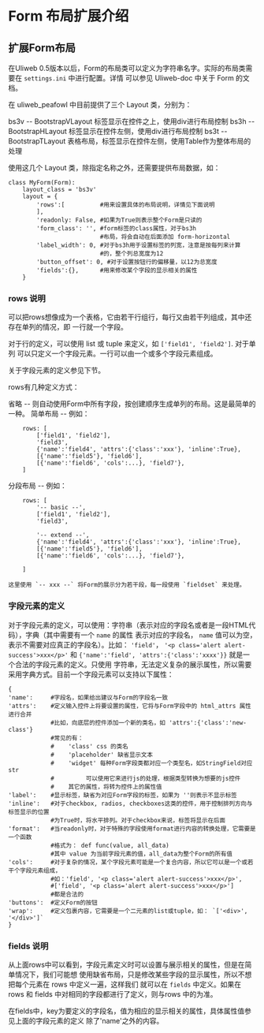 Form 布局扩展介绍
=============================

## 扩展Form布局

在Uliweb 0.5版本以后，Form的布局类可以定义为字符串名字。实际的布局类需要在 `settings.ini` 中进行配置。详情
可以参见 Uliweb-doc 中关于 Form 的文档。

在 uliweb_peafowl 中目前提供了三个 Layout 类，分别为：

bs3v --
    BootstrapVLayout 标签显示在控件之上，使用div进行布局控制
bs3h --
    BootstrapHLayout 标签显示在控件左侧，使用div进行布局控制
bs3t --
    BootstrapTLayout 表格布局，标签显示在控件左侧，使用Table作为整体布局的处理

使用这几个 Layout 类，除指定名称之外，还需要提供布局数据，如：

    class MyForm(Form):
        layout_class = 'bs3v'
        layout = {
            'rows':[          #用来设置具体的布局说明，详情见下面说明
            ],
            'readonly: False, #如果为True则表示整个Form是只读的
            'form_class': '', #form标签的class属性，对于bs3h
                              #布局，将会自动在后面添加 form-horizontal
            'label_width': 0, #对于bs3h用于设置标签的列宽，注意是按每列来计算
                              #的，整个列总宽度为12
            'button_offset': 0, #对于设置按钮行的偏移量，以12为总宽度
            'fields':{},      #用来修改某个字段的显示相关的属性
        }

### rows 说明

可以把rows想像成为一个表格，它由若干行组行，每行又由若干列组成，其中还存在单列的情况，即
一行就一个字段。

对于行的定义，可以使用 list 或 tuple 来定义，如 `['field1', 'field2']`. 对于单列
可以只定义一个字段元素。一行可以由一个或多个字段元素组成。

关于字段元素的定义参见下节。

rows有几种定义方式：

省略 --
    则自动使用Form中所有字段，按创建顺序生成单列的布局。这是最简单的一种。
简单布局 --
    例如：

        rows: [
            ['field1', 'field2'],
            'field3',
            {'name':'field4', 'attrs':{'class':'xxx'}, 'inline':True},
            [{'name':'field5'}, 'field6'],
            [{'name':'field6', 'cols':...}, 'field7'},
        ]
分段布局 --
    例如：

        rows: [
            '-- basic --',
            ['field1', 'field2'],
            'field3',

            '-- extend --',
            {'name':'field4', 'attrs':{'class':'xxx'}, 'inline':True},
            [{'name':'field5'}, 'field6'],
            [{'name':'field6', 'cols':...}, 'field7'},

        ]

    这里使用 `-- xxx --` 将Form的展示分为若干段，每一段使用 `fieldset` 来处理。

### 字段元素的定义

对于字段元素的定义，可以使用：字符串（表示对应的字段名或者是一段HTML代码），字典（其中需要有一个 `name` 的属性
表示对应的字段名， `name` 值可以为空，表示不需要对应真正的字段名）。比如： `'field'`，
`'<p class='alert alert-success'>xxx</p>'` 和
`{'name':'field', 'attrs':{'class':'xxxx'}}` 就是一个合法的字段元素的定义。只使用
字符串，无法定义复杂的展示属性，所以需要采用字典方式。目前一个字段元素可以支持以下属性：

```
{
'name':     #字段名，如果给出建议与Form的字段名一致
'attrs':    #定义输入控件上将要设置的属性，它将与Form字段中的 html_attrs 属性进行合并
            #比如，向底层的控件添加一个新的类名，如 'attrs':{'class':'new-class'}
            #常见的有：
            #    'class' css 的类名
            #    'placeholder' 缺省显示文本
            #    'widget' 每种Form字段类都对应一个类型名，如StringField对应 str
            #         可以使用它来进行js的处理，根据类型转换为想要的js控件
            #    其它的属性，将转为控件上的属性值
'label':    #显示标签，缺省为对应Form字段的标签，如果为 ''则表示不显示标签
'inline':   #对于checkbox, radios, checkboxes这类的控件，用于控制排列方向与标签显示的位置
            #为True时，将水平排列。对于checkbox来说，标签将显示在后面
'format':   #当readonly时，对于特殊的字段使用format进行内容的转换处理，它需要是一个函数
            #格式为： def func(value, all_data)
            #其中 value 为当前字段元素的值，all_data为整个Form的所有值
'cols':     #对于复杂的情况，某个字段元素可能是一个复合内容，所以它可以是一个或若干个字段元素组成，
            #如：'field', '<p class='alert alert-success'>xxx</p>',
            #['field', '<p class='alert alert-success'>xxx</p>']
            #都是合法的
'buttons':  #定义Form的按钮
'wrap':     #定义包裹内容，它需要是一个二元素的list或tuple，如： `['<div>', '</div>']`
}
```

### fields 说明

从上面rows中可以看到，字段元素定义时可以设置与展示相关的属性，但是在简单情况下，我们可能想
使用缺省布局，只是修改某些字段的显示属性，所以不想把每个元素在 rows 中定义一遍，这样我们
就可以在 `fields` 中定义。如果在 rows 和 fields 中对相同的字段都进行了定义，则与rows
中的为准。

在fields中，key为要定义的字段名，值为相应的显示相关的属性，具体属性值参见上面的字段元素的定义
除了'name'之外的内容。